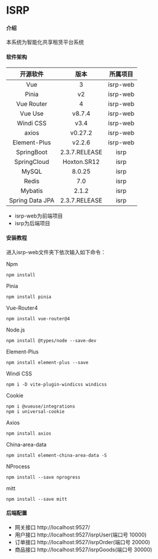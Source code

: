 # ISRP

#### 介绍
本系统为智能化共享租赁平台系统

#### 软件架构
|    开源软件     |     版本      | 所属项目 |
| :-------------: | :-----------: | :------: |
|       Vue       |       3       | isrp-web |
|      Pinia      |      v2       | isrp-web |
|   Vue Router    |       4       | isrp-web |
|     Vue Use     |    v8.7.4     | isrp-web |
|    Windi CSS    |     v3.4      | isrp-web |
|      axios      |    v0.27.2    | isrp-web |
|  Element-Plus   |    v2.2.6     | isrp-web |
|   SpringBoot    | 2.3.7.RELEASE |   isrp   |
|   SpringCloud   |  Hoxton.SR12  |   isrp   |
|      MySQL      |    8.0.25     |   isrp   |
|      Redis      |      7.0      |   isrp   |
|     Mybatis     |     2.1.2     |   isrp   |
| Spring Data JPA | 2.3.7.RELEASE |   isrp   |

- isrp-web为前端项目
- isrp为后端项目

#### 安装教程

进入isrp-web文件夹下依次输入如下命令：

Npm

```
npm install
```

Pinia

```
npm install pinia
```

Vue-Router4

```shell
npm install vue-router@4
```

Node.js

```shell
npm install @types/node --save-dev
```

Element-Plus

```shell
npm install element-plus --save
```

Windi CSS

```shell
npm i -D vite-plugin-windicss windicss
```

Cookie

```shell
npm i @vueuse/integrations
npm i universal-cookie
```

Axios

```shell
npm install axios
```

China-area-data
```
npm install element-china-area-data -S
```

NProcess
```
npm install --save nprogress
```
mitt
```
npm install --save mitt 
```
#### 后端配置

* 网关接口 http://localhost:9527/
* 用户接口 http://localhost:9527/isrpUser(端口号 10000)
* 订单接口 http://localhost:9527/isrpOrder(端口号 20000)
* 商品接口 http://localhost:9527/isrpGoods(端口号 30000)
